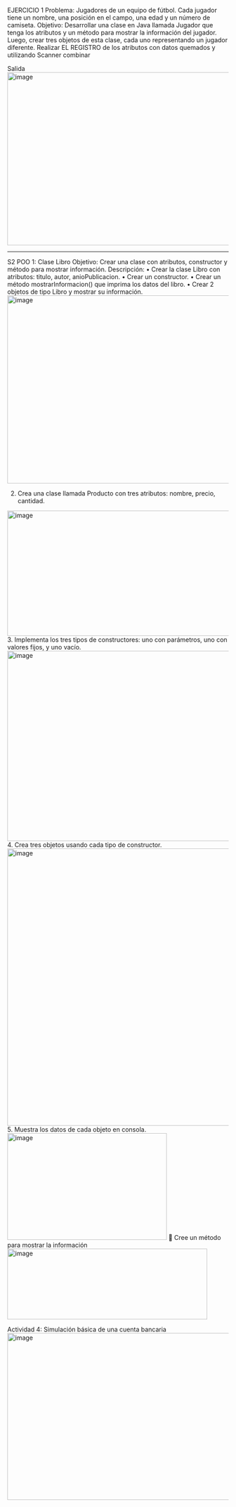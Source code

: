 EJERCICIO 1 
Problema: Jugadores de un equipo de fútbol. Cada jugador tiene un nombre, una posición en el campo, una edad y un número de camiseta. 
Objetivo: Desarrollar una clase en Java llamada Jugador que tenga los atributos y un método para mostrar la información del jugador. Luego, crear tres objetos de esta clase, cada uno representando un jugador diferente. 
Realizar EL REGISTRO de los atributos con datos quemados y utilizando Scanner combinar 

Salida 
<img width="610" height="394" alt="image" src="https://github.com/user-attachments/assets/a3a557ad-0df2-411e-b196-e523efd4b056" />

------------------------------------------------------------------------------------------------------------------------------------------------------------------------------------------------------------------
S2 POO
1: Clase Libro 
Objetivo: Crear una clase con atributos, constructor y método para mostrar información. 
Descripción: 
•	Crear la clase Libro con atributos: titulo, autor, anioPublicacion. 
•	Crear un constructor. 
•	Crear un método mostrarInformacion() que imprima los datos del libro. 
•	Crear 2 objetos de tipo Libro y mostrar su información. 
<img width="756" height="428" alt="image" src="https://github.com/user-attachments/assets/6fb795fd-8025-49db-a311-bbec10f81799" />

2.	Crea una clase llamada Producto con tres atributos: nombre, precio, cantidad.
<img width="670" height="285" alt="image" src="https://github.com/user-attachments/assets/371ec3f4-54f3-4f70-97f6-f286a7404793" />
3.	Implementa los tres tipos de constructores: uno con parámetros, uno con valores fijos, y uno vacío. 
<img width="573" height="433" alt="image" src="https://github.com/user-attachments/assets/05fb9034-8178-410e-aa40-95d64ad628dc" />
4.	Crea tres objetos usando cada tipo de constructor.
<img width="747" height="631" alt="image" src="https://github.com/user-attachments/assets/8c3823eb-f3ba-4515-bc71-e885aec79078" />
5.	Muestra los datos de cada objeto en consola. 
<img width="363" height="243" alt="image" src="https://github.com/user-attachments/assets/fafaae62-9752-434a-8d3e-5bd7354323e1" />
	 Cree un método para mostrar la información
<img width="455" height="161" alt="image" src="https://github.com/user-attachments/assets/7eb51fa8-475d-4a93-9eb3-846320a2b249" />

Actividad 4: Simulación básica de una cuenta bancaria  
<img width="599" height="380" alt="image" src="https://github.com/user-attachments/assets/66906fd7-8ea2-4389-a5ac-cd71fd51df45" />





















